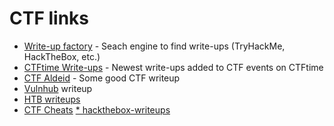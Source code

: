 

# CTF links

* [Write-up factory](https://writeup.raw.pm/) - Seach engine to find write-ups \(TryHackMe, HackTheBox, etc.\)
* [CTFtime Write-ups](https://ctftime.org/writeups) - Newest write-ups added to CTF events on CTFtime
* [CTF Aldeid](https://github.com/alexwari/hacktricks/blob/master/ctf-write-ups/CTF%20aldeid.md) - Some good CTF writeup
* [Vulnhub](https://github.com/Ignitetechnologies/Vulnhub-CTF-Writeupsl) writeup
* [HTB writeups](https://github.com/Ignitetechnologies/HackTheBox-CTF-Writeups)
* [CTF Cheats](https://github.com/Adamkadaban/CTFs#ctf-cheat-sheet)
[* hackthebox-writeups](https://github.com/Hackplayers/hackthebox-writeups)
